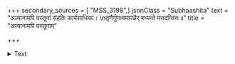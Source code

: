 +++
secondary_sources = [ "MSS_3198",]
jsonClass = "Subhaashita"
text = "अल्पानामपि वस्तूनां संहतिः कार्यसाधिका।  \nतृणैर्गुणत्वमापन्नैर् बध्यन्ते मत्तदन्तिनः॥"
title = "अल्पानामपि वस्तूनाम्"

+++

<details><summary>Text</summary>

अल्पानामपि वस्तूनां संहतिः कार्यसाधिका।  
तृणैर्गुणत्वमापन्नैर् बध्यन्ते मत्तदन्तिनः॥
</details>
